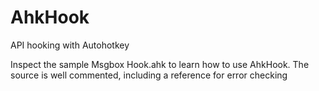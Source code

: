 # AhkHook

API hooking with Autohotkey

Inspect the sample Msgbox Hook.ahk to learn how to use AhkHook.
The source is well commented, including a reference for error checking
